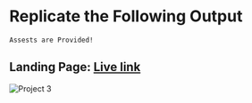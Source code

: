 # Replicate the Following Output

`Assests are Provided!`

## **Landing Page**: [Live link](https://gregarious-yeot-203557.netlify.app/)

![Project 3](./Gaming%20Landing%20Page.png)
